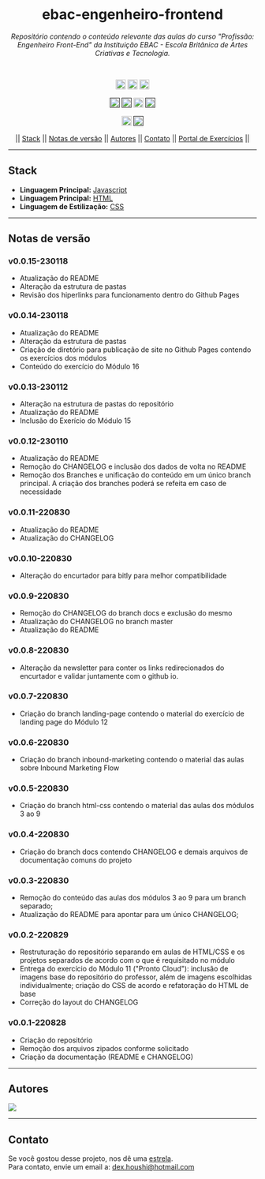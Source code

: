 <h1 align="center">ebac-engenheiro-frontend</h1>
<p align=center><i align="center">Repositório contendo o conteúdo relevante das aulas do curso "Profissão: Engenheiro Front-End" da Instituição EBAC - Escola Britânica de Artes Criativas e Tecnologia.</i></p>

<br>

<div align="center">

<a href="https://www.javascript.com"><img src="https://img.shields.io/badge/javascript-%23323330.svg?style=plastic&logo=javascript&logoColor=%23F7DF1E" height="20" alt="JavaScript"></a> <a href="https://nodejs.org/en/"><img src="https://img.shields.io/badge/node.js-6DA55F?style=plastic&logo=node.js&logoColor=white" height="20" alt="NodeJS"></a> <a href="https://getbootstrap.com"><img src="https://img.shields.io/badge/bootstrap-%23563D7C.svg?style=plastic&logo=bootstrap&logoColor=white" height="20" alt="Bootstrap"></a>

<!-- <a href=""><img src="https://snyk.io/test/github/dexdevlab/ebac-engenheiro-frontend/badge.svg?style=plastic" height="20" alt="Snyk"></a>  -->

<a href=""><img src="https://img.shields.io/github/languages/code-size/dexdevlab/ebac-engenheiro-frontend?style=plastic" height="20" alt="CodeSize"></a> <a href=""><img src="https://img.shields.io/github/repo-size/dexdevlab/ebac-engenheiro-frontend?style=plastic" height="20" alt="RepoSize"></a> <a href="https://github.com/dexdevlab/ebac-engenheiro-frontend/graphs/contributors"><img src="https://img.shields.io/github/contributors/dexdevlab/ebac-engenheiro-frontend?style=plastic" height="20" alt="Contributors"></a> <a href=""><img src="https://img.shields.io/github/last-commit/dexdevlab/ebac-engenheiro-frontend?style=plastic" height="20" alt="LastCommit"></a>

<a href="https://github.com/dexdevlab/ebac-engenheiro-frontend/fork"><img src="https://img.shields.io/github/forks/dexdevlab/ebac-engenheiro-frontend?style=plastic" height="20" alt="Fork"></a> <a href=""><img src="https://img.shields.io/badge/version-0.0.15-005bff?style=plastic" height="20" alt="Version"></a>

<!-- <a href="https://github.com/dexdevlab/ebac-engenheiro-frontend/LICENSE"><img src="https://img.shields.io/github/license/dexdevlab/ebac-engenheiro-frontend?style=plastic" height="20" alt="License"></a> -->

|| [Stack](#section-stack) || [Notas de versão](#section-changelog) || [Autores](#section-autores) || [Contato](#section-contato) || [Portal de Exercícios](https://dexdevlab.github.io/ebac-engenheiro-frontend) ||

</div>

<hr>

<a name="section-stack">

## Stack

</a>

- **Linguagem Principal:** [Javascript](https://developer.mozilla.org/pt-BR/docs/Web/JavaScript)
- **Linguagem Principal:** [HTML](https://developer.mozilla.org/pt-BR/docs/Web/HTML)
- **Linguagem de Estilização:** [CSS](https://developer.mozilla.org/pt-BR/docs/Web/CSS)

<hr>

<a name="section-changelog">

## Notas de versão

</a>

### v0.0.15-230118

- Atualização do README
- Alteração da estrutura de pastas
- Revisão dos hiperlinks para funcionamento dentro do Github Pages

### v0.0.14-230118

- Atualização do README
- Alteração da estrutura de pastas
- Criação de diretório para publicação de site no Github Pages contendo os exercícios dos módulos
- Conteúdo do exercício do Módulo 16

### v0.0.13-230112

- Alteração na estrutura de pastas do repositório
- Atualização do README
- Inclusão do Exerício do Módulo 15

### v0.0.12-230110

- Atualização do README
- Remoção do CHANGELOG e inclusão dos dados de volta no README
- Remoção dos Branches e unificação do conteúdo em um único branch principal. A criação dos
branches poderá se refeita em caso de necessidade

### v0.0.11-220830

- Atualização do README
- Atualização do CHANGELOG

### v0.0.10-220830

- Alteração do encurtador para bitly para melhor compatibilidade

### v0.0.9-220830

- Remoção do CHANGELOG do branch docs e exclusão do mesmo
- Atualização do CHANGELOG no branch master
- Atualização do README

### v0.0.8-220830

- Alteração da newsletter para conter os links redirecionados do encurtador e validar juntamente com o github io.

### v0.0.7-220830

- Criação do branch landing-page contendo o material do exercício de landing page do Módulo 12

### v0.0.6-220830

- Criação do branch inbound-marketing contendo o material das aulas sobre Inbound Marketing Flow

### v0.0.5-220830

- Criação do branch html-css contendo o material das aulas dos módulos 3 ao 9

### v0.0.4-220830

- Criação do branch docs contendo CHANGELOG e demais arquivos de documentação comuns do projeto

### v0.0.3-220830

- Remoção do conteúdo das aulas dos módulos 3 ao 9 para um branch separado;
- Atualização do README para apontar para um único CHANGELOG;

### v0.0.2-220829

- Restruturação do repositório separando em aulas de HTML/CSS e os projetos separados de acordo com o que é requisitado no módulo
- Entrega do exercício do Módulo 11 ("Pronto Cloud"): inclusão de imagens base do repositório do professor, além de imagens escolhidas individualmente; criação do CSS de acordo e refatoração do HTML de base
- Correção do layout do CHANGELOG

### v0.0.1-220828

- Criação do repositório
- Remoção dos arquivos zipados conforme solicitado
- Criação da documentação (README e CHANGELOG)

<hr>

<a name="section-autores">

## Autores

</a>

<a href="https://github.com/dexdevlab/ebac-engenheiro-frontend/graphs/contributors">
  <img src="https://contrib.rocks/image?repo=dexdevlab/ebac-engenheiro-frontend" />
</a>

<hr>

<a name="section-contato">

## Contato

</a>

Se você gostou desse projeto, nos dê uma <a href="https://github.com/dexdevlab/ebac-engenheiro-frontend" data-icon="octicon-star" aria-label="Star dexdevlab/ebac-engenheiro-frontend on GitHub">estrela</a>. <br>
Para contato, envie um email a: <a href="mailto:dex.houshi@hotmail.com">dex.houshi@hotmail.com</a>
